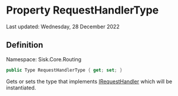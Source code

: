 # Property RequestHandlerType
Last updated: Wednesday, 28 December 2022

## Definition
Namespace: Sisk.Core.Routing

```csharp
public Type RequestHandlerType { get; set; }
```

Gets or sets the type that implements [IRequestHandler](/spec/Sisk/Core/Routing/Handlers/IRequestHandler) which will be instantiated.

